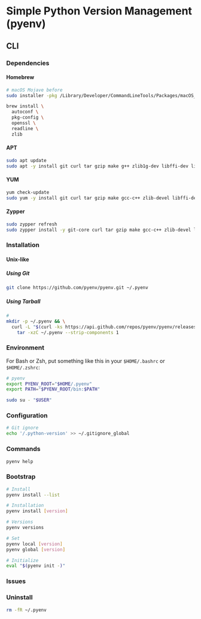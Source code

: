 # Simple Python Version Management (pyenv)

## CLI

### Dependencies

#### Homebrew

```sh
# macOS Mojave before
sudo installer -pkg /Library/Developer/CommandLineTools/Packages/macOS_SDK_headers_for_macOS_10.*.pkg -target /

brew install \
  autoconf \
  pkg-config \
  openssl \
  readline \
  zlib
```

#### APT

```sh
sudo apt update
sudo apt -y install git curl tar gzip make g++ zlib1g-dev libffi-dev libssl-dev libbz2-dev libreadline-dev libsqlite3-dev
```

#### YUM

```sh
yum check-update
sudo yum -y install git curl tar gzip make gcc-c++ zlib-devel libffi-devel openssl-devel bzip2-devel readline-devel sqlite-devel
```

#### Zypper

```sh
sudo zypper refresh
sudo zypper install -y git-core curl tar gzip make gcc-c++ zlib-devel libffi-devel libopenssl-devel libbz2-devel readline-devel sqlite3-devel
```

### Installation

#### Unix-like

##### Using Git

```sh
git clone https://github.com/pyenv/pyenv.git ~/.pyenv
```

##### Using Tarball

```sh
#
mkdir -p ~/.pyenv && \
  curl -L "$(curl -ks https://api.github.com/repos/pyenv/pyenv/releases/latest | grep tarball_url | cut -d '"' -f 4)" | \
    tar -xzC ~/.pyenv --strip-components 1
```

### Environment

For Bash or Zsh, put something like this in your `$HOME/.bashrc` or `$HOME/.zshrc`:

```sh
# pyenv
export PYENV_ROOT="$HOME/.pyenv"
export PATH="$PYENV_ROOT/bin:$PATH"
```

```sh
sudo su - "$USER"
```

### Configuration

```sh
# Git ignore
echo '/.python-version' >> ~/.gitignore_global
```

### Commands

```sh
pyenv help
```

### Bootstrap

```sh
# Install
pyenv install --list

# Installation
pyenv install [version]

# Versions
pyenv versions

# Set
pyenv local [version]
pyenv global [version]

# Initialize
eval "$(pyenv init -)"
```

### Issues

<!-- ####

```sh
# Darwin
PYTHON_CONFIGURE_OPTS="--with-system-expat" \
  CFLAGS="-I$(brew --prefix openssl)/include -I$(brew --prefix readline)/include -I$(xcrun --show-sdk-path)/usr/include" \
  LDFLAGS="-L$(brew --prefix openssl)/lib -L$(brew --prefix readline)/lib" \
  pyenv install [version]
``` -->

### Uninstall

```sh
rm -fR ~/.pyenv
```
